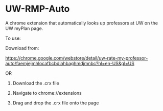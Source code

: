 # UW-RMP-Auto
A chrome extension that automatically looks up professors at UW on the UW myPlan page.

To use:

Download from:

https://chrome.google.com/webstore/detail/uw-rate-my-professor-auto/faemjejmhlocafbcbdiahbaghmdjmnbc?hl=en-US&gl=US

OR

1) Download the .crx file

2) Navigate to chrome://extensions

3) Drag and drop the .crx file onto the page
